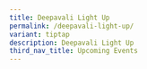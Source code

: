 ```yaml
---
title: Deepavali Light Up
permalink: /deepavali-light-up/
variant: tiptap
description: Deepavali Light Up
third_nav_title: Upcoming Events
---
```

